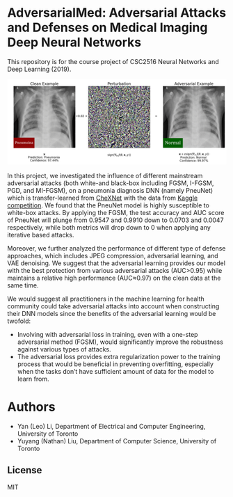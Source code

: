 # AdversarialMed: Adversarial Attacks and Defenses on Medical Imaging Deep Neural Networks

This repository is for the course project of CSC2516 Neural Networks and Deep Learning (2019). 

![AdversarialMed](https://github.com/lcapacitor/AdversarialMed/blob/master/attack_defense/figures/adv_example3_.png)

In this project, we investigated the influence of different mainstream adversarial attacks (both white-and black-box including FGSM, I-FGSM, PGD, and MI-FGSM), on a pneumonia diagnosis DNN (namely PneuNet) which is transfer-learned from [CheXNet] with the data from [Kaggle competition]. We found that the PneuNet model is highly susceptible to white-box attacks. By applying the FGSM, the test accuracy and AUC score of PneuNet will plunge from 0.9547 and 0.9910 down to 0.0703 and 0.0047 respectively, while both metrics will drop down to 0 when applying any iterative based attacks.

Moreover, we further analyzed the performance of different type of defense approaches, which includes JPEG compression, adversarial learning, and VAE denoising. We suggest that the adversarial learning provides our model with the best protection from various adversarial attacks (AUC>0.95) while maintains a relative high performance (AUC≈0.97) on the clean data at the same time.

We would suggest all practitioners in the machine learning for health community could take adversarial attacks into account when constructing their DNN models since the benefits of the adversarial learning would be twofold:

  - Involving with adversarial loss in training, even with a one-step adversarial method (FGSM), would significantly improve the robustness against various types of attacks.
  - The adversarial loss provides extra regularization power to the training process that would be beneficial in preventing overfitting, especially when the tasks don’t have sufficient amount of data for the model to learn from.

# Authors

  - Yan (Leo) Li, Department of Electrical and Computer Engineering, University of Toronto
  - Yuyang (Nathan) Liu, Department of Computer Science, University of Toronto

License
----

MIT

   [CheXNet]: <https://stanfordmlgroup.github.io/projects/chexnet/>
   [Kaggle competition]: <https://www.kaggle.com/goelrajat/prediciting-pneumonia-from-chest-xray/data>

